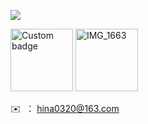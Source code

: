 ![](https://komarev.com/ghpvc/?username=Cedrus-P&label=PROFILE+VIEWS)

<img href="https://codetime.dev" alt="Custom badge" src="https://img.shields.io/endpoint?style=flat-square&url=https%3A%2F%2Fapi.codetime.dev%2Fshield%3Fid%3D20504%26project%3D%26in%3D0" style="width: 100px;">

<img src="https://github.com/Cedrus-P/Cedrus-P/assets/80530649/21844248-d852-4d23-8f85-a30423be3bb4" alt="IMG_1663" style="width: 100px;" />



✉️ &nbsp;： hina0320@163.com

